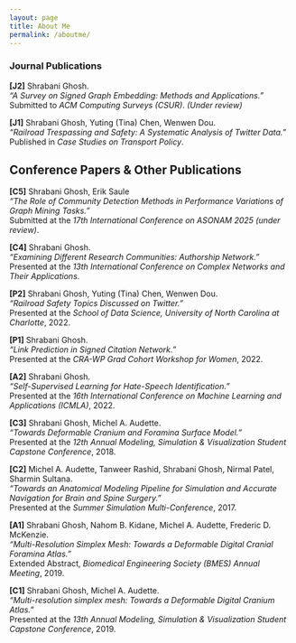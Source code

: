 ```yaml
---
layout: page
title: About Me
permalink: /aboutme/
---
```


### Journal Publications

**[J2]** Shrabani Ghosh.  
*“A Survey on Signed Graph Embedding: Methods and Applications.”*  
Submitted to *ACM Computing Surveys (CSUR)*. *(Under review)*

**[J1]** Shrabani Ghosh, Yuting (Tina) Chen, Wenwen Dou.  
*“Railroad Trespassing and Safety: A Systematic Analysis of Twitter Data.”*  
Published in *Case Studies on Transport Policy*.

## Conference Papers & Other Publications

**[C5]** Shrabani Ghosh, Erik Saule  
*“The Role of Community Detection Methods in Performance Variations of Graph Mining Tasks.”*  
Submitted at the *17th International Conference on ASONAM 2025 (under review)*.

**[C4]** Shrabani Ghosh.  
*“Examining Different Research Communities: Authorship Network.”*  
Presented at the *13th International Conference on Complex Networks and Their Applications*.

**[P2]** Shrabani Ghosh, Yuting (Tina) Chen, Wenwen Dou.  
*“Railroad Safety Topics Discussed on Twitter.”*  
Presented at the *School of Data Science, University of North Carolina at Charlotte*, 2022.

**[P1]** Shrabani Ghosh.  
*“Link Prediction in Signed Citation Network.”*  
Presented at the *CRA-WP Grad Cohort Workshop for Women*, 2022.

**[A2]** Shrabani Ghosh.  
*“Self-Supervised Learning for Hate-Speech Identification.”*  
Presented at the *16th International Conference on Machine Learning and Applications (ICMLA)*, 2022.

**[C3]** Shrabani Ghosh, Michel A. Audette.  
*“Towards Deformable Cranium and Foramina Surface Model.”*  
Presented at the *12th Annual Modeling, Simulation & Visualization Student Capstone Conference*, 2018.

**[C2]** Michel A. Audette, Tanweer Rashid, Shrabani Ghosh, Nirmal Patel, Sharmin Sultana.  
*“Towards an Anatomical Modeling Pipeline for Simulation and Accurate Navigation for Brain and Spine Surgery.”*  
Presented at the *Summer Simulation Multi-Conference*, 2017.

**[A1]** Shrabani Ghosh, Nahom B. Kidane, Michel A. Audette, Frederic D. McKenzie.  
*“Multi-Resolution Simplex Mesh: Towards a Deformable Digital Cranial Foramina Atlas.”*  
Extended Abstract, *Biomedical Engineering Society (BMES) Annual Meeting*, 2019.

**[C1]** Shrabani Ghosh, Michel A. Audette.  
*“Multi-resolution simplex mesh: Towards a Deformable Digital Cranium Atlas.”*  
Presented at the *13th Annual Modeling, Simulation & Visualization Student Capstone Conference*, 2019.

